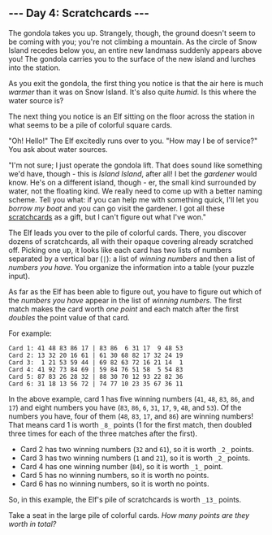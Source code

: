 ## \--- Day 4: Scratchcards ---

The gondola takes you up. Strangely, though, the ground doesn't seem to be coming with you; you're not climbing a mountain. As the circle of Snow Island recedes below you, an entire new landmass suddenly appears above you! The gondola carries you to the surface of the new island and lurches into the station.

As you exit the gondola, the first thing you notice is that the air here is much _warmer_ than it was on Snow Island. It's also quite _humid_. Is this where the water source is?

The next thing you notice is an Elf sitting on the floor across the station in what seems to be a pile of colorful square cards.

"Oh! Hello!" The Elf excitedly runs over to you. "How may I be of service?" You ask about water sources.

"I'm not sure; I just operate the gondola lift. That does sound like something we'd have, though - this is _Island Island_, after all! I bet the _gardener_ would know. He's on a different island, though - er, the small kind surrounded by water, not the floating kind. We really need to come up with a better naming scheme. Tell you what: if you can help me with something quick, I'll let you _borrow my boat_ and you can go visit the gardener. I got all these [scratchcards](https://en.wikipedia.org/wiki/Scratchcard) as a gift, but I can't figure out what I've won."

The Elf leads you over to the pile of colorful cards. There, you discover dozens of scratchcards, all with their opaque covering already scratched off. Picking one up, it looks like each card has two lists of numbers separated by a vertical bar (`|`): a list of _winning numbers_ and then a list of _numbers you have_. You organize the information into a table (your puzzle input).

As far as the Elf has been able to figure out, you have to figure out which of the _numbers you have_ appear in the list of _winning numbers_. The first match makes the card worth _one point_ and each match after the first _doubles_ the point value of that card.

For example:

    Card 1: 41 48 83 86 17 | 83 86  6 31 17  9 48 53
    Card 2: 13 32 20 16 61 | 61 30 68 82 17 32 24 19
    Card 3:  1 21 53 59 44 | 69 82 63 72 16 21 14  1
    Card 4: 41 92 73 84 69 | 59 84 76 51 58  5 54 83
    Card 5: 87 83 26 28 32 | 88 30 70 12 93 22 82 36
    Card 6: 31 18 13 56 72 | 74 77 10 23 35 67 36 11
    

In the above example, card 1 has five winning numbers (`41`, `48`, `83`, `86`, and `17`) and eight numbers you have (`83`, `86`, `6`, `31`, `17`, `9`, `48`, and `53`). Of the numbers you have, four of them (`48`, `83`, `17`, and `86`) are winning numbers! That means card 1 is worth `_8_` points (1 for the first match, then doubled three times for each of the three matches after the first).

*   Card 2 has two winning numbers (`32` and `61`), so it is worth `_2_` points.
*   Card 3 has two winning numbers (`1` and `21`), so it is worth `_2_` points.
*   Card 4 has one winning number (`84`), so it is worth `_1_` point.
*   Card 5 has no winning numbers, so it is worth no points.
*   Card 6 has no winning numbers, so it is worth no points.

So, in this example, the Elf's pile of scratchcards is worth `_13_` points.

Take a seat in the large pile of colorful cards. _How many points are they worth in total?_
